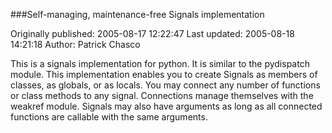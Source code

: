###Self-managing, maintenance-free Signals implementation

Originally published: 2005-08-17 12:22:47
Last updated: 2005-08-18 14:21:18
Author: Patrick Chasco

This is a signals implementation for python. It is similar to the pydispatch module. This implementation enables you to create Signals as members of classes, as globals, or as locals. You may connect any number of functions or class methods to any signal. Connections manage themselves with the weakref module. Signals may also have arguments as long as all connected functions are callable with the same arguments.